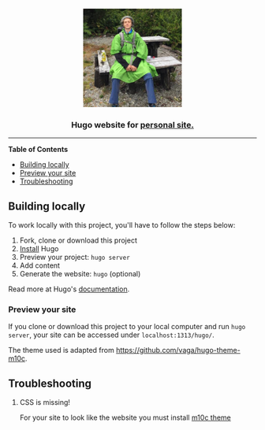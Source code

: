 <p align="center" >
    <img alt="aenrione-web" src="static/avatar.jpg" width="200" height="200" />

</p>
<h3 align="center">
  Hugo website for <a href="https://aenrione.xyz">personal site.</a>
</h3>
<hr>

**Table of Contents** 
- [Building locally](#building-locally)
- [Preview your site](#preview-your-site)
- [Troubleshooting](#troubleshooting)

## Building locally

To work locally with this project, you'll have to follow the steps below:

1. Fork, clone or download this project
1. [Install](https://gohugo.io/getting-started/installing/) Hugo
1. Preview your project: `hugo server`
1. Add content
1. Generate the website: `hugo` (optional)

Read more at Hugo's [documentation](https://gohugo.io/).

### Preview your site

If you clone or download this project to your local computer and run `hugo server`,
your site can be accessed under `localhost:1313/hugo/`.

The theme used is adapted from https://github.com/vaga/hugo-theme-m10c.


## Troubleshooting

1. CSS is missing!

    For your site to look like the website you must install [m10c theme](https://github.com/vaga/hugo-theme-m10c)
